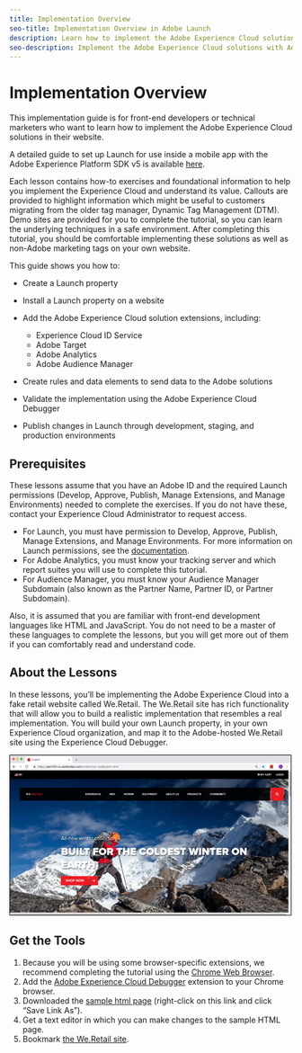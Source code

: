 ```yaml
---
title: Implementation Overview
seo-title: Implementation Overview in Adobe Launch
description: Learn how to implement the Adobe Experience Cloud solutions with Adobe Launch
seo-description: Implement the Adobe Experience Cloud solutions with Adobe Launch
---
```


# Implementation Overview

This implementation guide is for front-end developers or technical marketers who want to learn how to implement the Adobe Experience Cloud solutions in their website.

A detailed guide to set up Launch for use inside a mobile app with the Adobe Experience Platform SDK v5 is available [here](https://aep-sdks.gitbook.io/docs/).

Each lesson contains how-to exercises and foundational information to help you implement the Experience Cloud and understand its value. Callouts are provided to highlight information which might be useful to customers migrating from the older tag manager, Dynamic Tag Management \(DTM\). Demo sites are provided for you to complete the tutorial, so you can learn the underlying techniques in a safe environment. After completing this tutorial, you should be comfortable implementing these solutions as well as non-Adobe marketing tags on your own website.

This guide shows you how to:

* Create a Launch property
* Install a Launch property on a website
* Add the Adobe Experience Cloud solution extensions, including:

  * Experience Cloud ID Service
  * Adobe Target
  * Adobe Analytics
  * Adobe Audience Manager
* Create rules and data elements to send data to the Adobe solutions
* Validate the implementation using the Adobe Experience Cloud Debugger
* Publish changes in Launch through development, staging, and production environments  

## Prerequisites

These lessons assume that you have an Adobe ID and the required Launch permissions \(Develop, Approve, Publish, Manage Extensions, and Manage Environments\) needed to complete the exercises. If you do not have these, contact your Experience Cloud Administrator to request access.

* For Launch, you must have permission to Develop, Approve, Publish, Manage Extensions, and Manage Environments. For more information on Launch permissions, see the [documentation](../launch-reference/administration/user-permissions.md).
* For Adobe Analytics, you must know your tracking server and which report suites you will use to complete this tutorial.
* For Audience Manager, you must know your Audience Manager Subdomain \(also known as the Partner Name, Partner ID, or Partner Subdomain\).

Also, it is assumed that you are familiar with front-end development languages like HTML and JavaScript. You do not need to be a master of these languages to complete the lessons, but you will get more out of them if you can comfortably read and understand code.

## About the Lessons

In these lessons, you’ll be implementing the Adobe Experience Cloud into a fake retail website called We.Retail. The We.Retail site has rich functionality that will allow you to build a realistic implementation that resembles a real implementation.  You will build your own Launch property, in your own Experience Cloud organization, and map it to the Adobe-hosted We.Retail site using the Experience Cloud Debugger.

![](/help/assets/overview-weretail.png)

## Get the Tools

1.  Because you will be using some browser-specific extensions, we recommend completing the tutorial using the [Chrome Web Browser](https://www.google.com/chrome/).
1. Add the [Adobe Experience Cloud Debugger](https://chrome.google.com/webstore/detail/adobe-experience-cloud-de/ocdmogmohccmeicdhlhhgepeaijenapj) extension to your Chrome browser.
1. Downloaded the [sample html page](https://adobe-marketing-cloud.github.io/launch-reference-architectures/basic/index.html) \(right-click on this link and click “Save Link As”\).
1. Get a text editor in which you can make changes to the sample HTML page.
1. Bookmark [the We.Retail site](https://aem100-us.adobevlab.com/content/we-retail/us/en.html).
